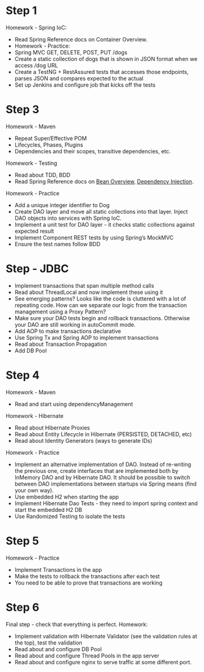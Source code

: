 # Step 1

Homework - Spring IoC:

* Read Spring Reference docs on Container Overview.
* Homework - Practice:
* Spring MVC GET, DELETE, POST, PUT /dogs
* Create a static collection of dogs that is shown in JSON format when we access /dog URL
* Create a TestNG + RestAssured tests that accesses those endpoints, parses JSON and compares expected to the actual
* Set up Jenkins and configure job that kicks off the tests

# Step 3

Homework - Maven

* Repeat Super/Effective POM
* Lifecycles, Phases, Plugins
* Dependencies and their scopes, transitive dependencies, etc.

Homework - Testing

* Read about TDD, BDD
* Read Spring Reference docs on 
[Bean Overview](http://docs.spring.io/spring/docs/4.3.0.BUILD-SNAPSHOT/spring-framework-reference/htmlsingle/#beans-definition), 
[Dependency Injection](http://docs.spring.io/spring/docs/4.3.0.BUILD-SNAPSHOT/spring-framework-reference/htmlsingle/#beans-dependencies).

Homework - Practice

* Add a unique integer identifier to Dog
* Create DAO layer and move all static collections into that layer. Inject DAO objects into services with Spring IoC.
* Implement a unit test for DAO layer - it checks static collections against expected result
* Implement Component REST tests by using Spring’s MockMVC
* Ensure the test names follow BDD

# Step - JDBC

- Implement transactions that span multiple method calls
- Read about ThreadLocal and now implement these using it
- See emerging patterns? Looks like the code is cluttered with a lot of repeating code. How can we separate our logic 
from the transaction management using a Proxy Pattern?
- Make sure your DAO tests begin and rollback transactions. Otherwise your DAO are still working in autoCommit mode.
- Add AOP to make transactions declarative
- Use Spring Tx and Spring AOP to implement transactions
- Read about Transaction Propagation
- Add DB Pool

# Step 4

Homework - Maven

* Read and start using dependencyManagement

Homework - Hibernate

* Read about Hibernate Proxies
* Read about Entity Lifecycle in Hibernate (PERSISTED, DETACHED, etc)
* Read about Identity Generators (ways to generate IDs)

Homework - Practice

* Implement an alternative implementation of DAO. Instead of re-writing the previous one, create interfaces that are implemented both by InMemory DAO and by Hibernate DAO. It should be possible to switch between DAO implementations between startups via Spring means (find your own way).
* Use embedded H2 when starting the app
* Implement Hibernate Dao Tests - they need to import spring context and start the embedded H2 DB
* Use Randomized Testing to isolate the tests

# Step 5


Homework - Practice

* Implement Transactions in the app
* Make the tests to rollback the transactions after each test
* You need to be able to prove that transactions are working

# Step 6 

Final step - check that everything is perfect. Homework:

* Implement validation with Hibernate Validator (see the validation rules at the top), test the validation
* Read about and configure DB Pool
* Read about and configure Thread Pools in the app server
* Read about and configure nginx to serve traffic at some different port. 

